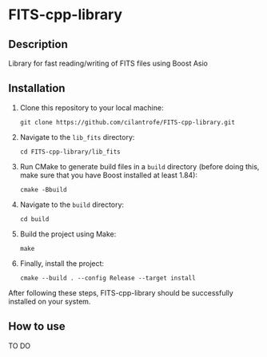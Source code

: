 # FITS-cpp-library

## Description

Library for fast reading/writing of FITS files using Boost Asio

## Installation

1. Clone this repository to your local machine:

    ```
    git clone https://github.com/cilantrofe/FITS-cpp-library.git
    ```

2. Navigate to the `lib_fits` directory:

    ```
    cd FITS-cpp-library/lib_fits
    ```

3. Run CMake to generate build files in a `build` directory (before doing this, make sure that you have Boost installed at least 1.84):

    ```
    cmake -Bbuild
    ```

4. Navigate to the `build` directory:

    ```
    cd build
    ```

5. Build the project using Make:

    ```
    make
    ```

6. Finally, install the project:

    ```
    cmake --build . --config Release --target install
    ```

After following these steps, FITS-cpp-library should be successfully installed on your system.

## How to use

TO DO

